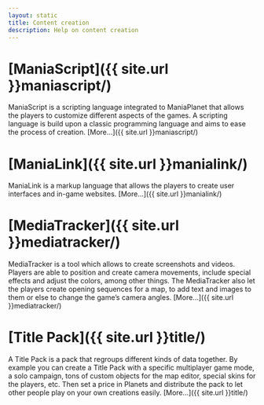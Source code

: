 ```yaml
---
layout: static
title: Content creation
description: Help on content creation
---
```


# [ManiaScript]({{ site.url }}maniascript/)

ManiaScript is a scripting language integrated to ManiaPlanet that allows the players to customize different aspects of the games. A scripting language is build upon a classic programming language and aims to ease the process of creation.
[More...]({{ site.url }}maniascript/)


# [ManiaLink]({{ site.url }}manialink/)

ManiaLink is a markup language that allows the players to create user interfaces and in-game websites.
[More...]({{ site.url }}manialink/)


# [MediaTracker]({{ site.url }}mediatracker/)

MediaTracker is a tool which allows to create screenshots and videos. Players are able to position and create camera movements, include special effects and adjust the colors, among other things. The MediaTracker also let the players create opening sequences for a map, to add text and images to them or else to change the game’s camera angles.
[More...]({{ site.url }}mediatracker/)


# [Title Pack]({{ site.url }}title/)

A Title Pack is a pack that regroups different kinds of data together. By example you can create a Title Pack with a specific multiplayer game mode, a solo campaign, tons of custom objects for the map editor, special skins for the players, etc. Then set a price in Planets and distribute the pack to let other people play on your own creations easily.
[More...]({{ site.url }}title/)